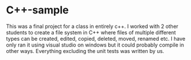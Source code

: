 # C++-sample
This was a final project for a class in entirely c++. I worked with 2 other students to create a file system in C++ where files of multiple different types can be created, edited, copied, deleted, moved, renamed etc. I have only ran it using visual studio on windows but it could probably compile in other ways. Everything excluding the unit tests was written by us.
